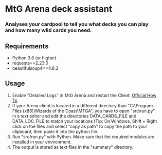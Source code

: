 # MtG Arena deck assistant
### Analyses your cardpool to tell you what decks you can play and how many wild cards you need.

## Requirements
* Python 3.6 (or higher)
* requests==2.23.0
* beautifulsoup4==4.8.2

## Usage

1) Enable "Detailed Logs" in MtG Arena and restart the Client: [Official How To](https://mtgarena-support.wizards.com/hc/en-us/articles/360000726823-Creating-Log-Files)
2) If your Arena client is located in a different directory than "C:\Program Files (x86)\Wizards of the Coast\MTGA\", you have to open "src\run.py" in a text editor and edit the directories DATA_CARDS_FILE and DATA_LOC_FILE to match your locations (Tip: On Windows, Shift + Right click on the files and select "copy as path" to copy the path to your clipboard, then paste it into the python file.
3) Run "src/run.py" with Python. Make sure that the required modules are installed in your environment.
4) The output is stored as text files in the "summary" directory.
